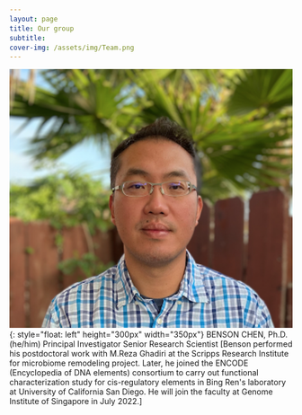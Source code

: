 ```yaml
---
layout: page
title: Our group
subtitle: 
cover-img: /assets/img/Team.png
---
```


![Image of PI](/assets/img/Benson3.png){: style="float: left" height="300px" width="350px"}
BENSON CHEN, Ph.D. (he/him)
Principal Investigator
Senior Research Scientist
[Benson performed his postdoctoral work with M.Reza Ghadiri at the Scripps Research Institute for microbiome remodeling project. Later, he joined the ENCODE (Encyclopedia of DNA elements) consortium to carry out functional characterization study for cis-regulatory elements in Bing Ren's laboratory at University of California San Diego. He will join the faculty at Genome Institute of Singapore in July 2022.]

 
